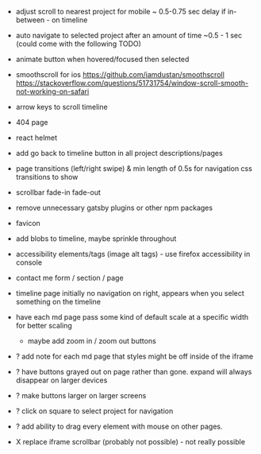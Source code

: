 - adjust scroll to nearest project for mobile ~ 0.5-0.75 sec delay if in-between - on timeline
- auto navigate to selected project after an amount of time ~0.5 - 1 sec (could come with the following TODO)
- animate button when hovered/focused then selected
- smoothscroll for ios https://github.com/iamdustan/smoothscroll https://stackoverflow.com/questions/51731754/window-scroll-smooth-not-working-on-safari
- arrow keys to scroll timeline
- 404 page
- react helmet
- add go back to timeline button in all project descriptions/pages
- page transitions (left/right swipe) & min length of 0.5s for navigation css transitions to show
- scrollbar fade-in fade-out
- remove unnecessary gatsby plugins or other npm packages
- favicon
- add blobs to timeline, maybe sprinkle throughout
- accessibility elements/tags (image alt tags) - use firefox accessibility in console
- contact me form / section / page
- timeline page initially no navigation on right, appears when you select something on the timeline
- have each md page pass some kind of default scale at a specific width for better scaling
  - maybe add zoom in / zoom out buttons
- ? add note for each md page that styles might be off inside of the iframe
- ? have buttons grayed out on page rather than gone. expand will always disappear on larger devices
- ? make buttons larger on larger screens
- ? click on square to select project for navigation
- ? add ability to drag every element with mouse on other pages.

- X replace iframe scrollbar (probably not possible) - not really possible
